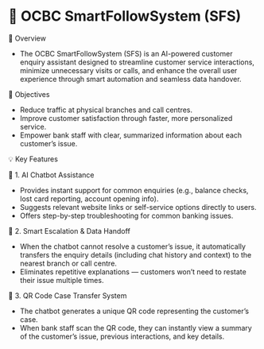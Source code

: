# 🧠 OCBC SmartFollowSystem (SFS)

🌟 Overview
- The OCBC SmartFollowSystem (SFS) is an AI-powered customer enquiry assistant designed to streamline customer service interactions, minimize unnecessary visits or calls, and enhance the overall user experience through smart automation and seamless data handover.

🎯 Objectives
- Reduce traffic at physical branches and call centres.
- Improve customer satisfaction through faster, more personalized service.
- Empower bank staff with clear, summarized information about each customer’s issue.


💡 Key Features

🤖 1. AI Chatbot Assistance
- Provides instant support for common enquiries (e.g., balance checks, lost card reporting, account opening info).
- Suggests relevant website links or self-service options directly to users.
- Offers step-by-step troubleshooting for common banking issues.

🔄 2. Smart Escalation & Data Handoff
- When the chatbot cannot resolve a customer’s issue, it automatically transfers the enquiry details (including chat history and context) to the nearest branch or call centre.
- Eliminates repetitive explanations — customers won’t need to restate their issue multiple times.

🧾 3. QR Code Case Transfer System
- The chatbot generates a unique QR code representing the customer’s case.
- When bank staff scan the QR code, they can instantly view a summary of the customer’s issue, previous interactions, and key details.

